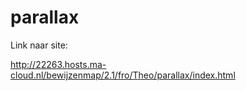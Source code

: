 # parallax


Link naar site:

http://22263.hosts.ma-cloud.nl/bewijzenmap/2.1/fro/Theo/parallax/index.html
